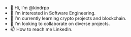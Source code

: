 - 👋 Hi, I’m @kindrpp
- 👀 I’m interested in Software Engineering.
- 🌱 I’m currently learning crypto projects and blockchain.
- 💞️ I’m looking to collaborate on diverse projects.
- 📫 How to reach me LinkedIn.

<!---
kindrpp/kindrpp is a ✨ special ✨ repository because its `README.md` (this file) appears on your GitHub profile.
You can click the Preview link to take a look at your changes.
--->
